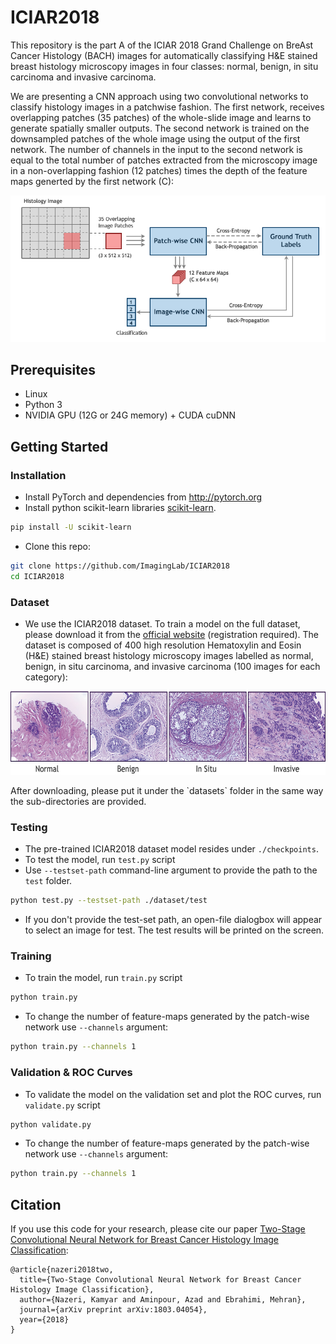# ICIAR2018
This repository is the part A of the ICIAR 2018 Grand Challenge on BreAst Cancer Histology (BACH) images for automatically classifying H&E stained breast histology microscopy images in four classes: normal, benign, in situ carcinoma and invasive carcinoma. 

We are presenting a CNN approach using two convolutional networks to classify histology images in a patchwise fashion. The first network, receives overlapping patches (35 patches) of the whole-slide image and learns to generate spatially smaller outputs. The second network is trained on the downsampled patches of the whole image using the output of the first network. The number of channels in the input to the second network is equal to the total number of patches extracted from the microscopy image in a non-overlapping fashion (12 patches) times the depth of the feature maps generted by the first network (C): 
<p align='center'>  
  <img src='img/network.png' />
</p>

## Prerequisites
- Linux
- Python 3
- NVIDIA GPU (12G or 24G memory) + CUDA cuDNN

## Getting Started
### Installation
- Install PyTorch and dependencies from http://pytorch.org
- Install python scikit-learn libraries [scikit-learn](https://github.com/scikit-learn/scikit-learn).
```bash
pip install -U scikit-learn
```
- Clone this repo:
```bash
git clone https://github.com/ImagingLab/ICIAR2018
cd ICIAR2018
```

### Dataset
- We use the ICIAR2018 dataset. To train a model on the full dataset, please download it from the [official website](https://iciar2018-challenge.grand-challenge.org/dataset/) (registration required). The dataset is composed of 400 high resolution Hematoxylin and Eosin (H&E) stained breast histology microscopy images labelled as normal, benign, in situ carcinoma, and invasive carcinoma (100 images for each category):
<p align='center'>  
  <img src='img/dataset.jpg' width='600' height='134' />
</p>
After downloading, please put it under the `datasets` folder in the same way the sub-directories are provided.


### Testing
- The pre-trained ICIAR2018 dataset model resides under `./checkpoints`.
- To test the model, run `test.py` script
- Use `--testset-path` command-line argument to provide the path to the `test` folder.
```bash
python test.py --testset-path ./dataset/test 
```
- If you don't provide the test-set path, an open-file dialogbox will appear to select an image for test.
The test results will be printed on the screen.



### Training
- To train the model, run `train.py` script
```bash
python train.py
```
- To change the number of feature-maps generated by the patch-wise network use `--channels` argument:
```bash
python train.py --channels 1
```


### Validation & ROC Curves
- To validate the model on the validation set and plot the ROC curves, run `validate.py` script
```bash
python validate.py
```
- To change the number of feature-maps generated by the patch-wise network use `--channels` argument:
```bash
python train.py --channels 1
```

## Citation
If you use this code for your research, please cite our paper <a href="https://arxiv.org/abs/1803.04054">Two-Stage Convolutional Neural Network for Breast Cancer Histology Image Classification</a>:

```
@article{nazeri2018two,
  title={Two-Stage Convolutional Neural Network for Breast Cancer Histology Image Classification},
  author={Nazeri, Kamyar and Aminpour, Azad and Ebrahimi, Mehran},
  journal={arXiv preprint arXiv:1803.04054},
  year={2018}
}
```
